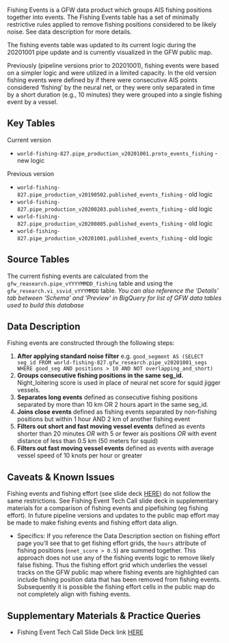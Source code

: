 Fishing Events is a GFW data product which groups AIS fishing positions together into events. The Fishing Events table has a set of minimally restrictive rules applied to remove fishing positions considered to be likely noise. See data description for more details. 

The fishing events table was updated to its current logic during the 20201001 pipe update and is currently visualized in the GFW public map. 

Previously (pipeline versions prior to 20201001), fishing events were based on a simpler logic and were utilized in a limited capacity. In the old version fishing events were defined by if there were consecutive AIS points considered ‘fishing’ by the neural net, or they were only separated in time by a short duration (e.g., 10 minutes) they were grouped into a single fishing event by a vessel.

## Key Tables

Current version
+ `world-fishing-827.pipe_production_v20201001.proto_events_fishing` - new logic


Previous version 
+ `world-fishing-827.pipe_production_v20190502.published_events_fishing` - old logic
+ `world-fishing-827.pipe_production_v20200203.published_events_fishing` - old logic
+ `world-fishing-827.pipe_production_v20200805.published_events_fishing` - old logic
+ `world-fishing-827.pipe_production_v20201001.published_events_fishing` - old logic

## Source Tables

The current fishing events are calculated from the `gfw_reasearch.pipe_vYYYYMMDD_fishing` table and using the `gfw_research.vi_ssvid_vYYYMMDD` table. _You can also reference the ‘Details’ tab between ‘Schema’ and ‘Preview’ in BigQuery for list of GFW data tables used to build this database_

## Data Description

Fishing events are constructed through the following steps:

1. **After applying standard noise filter** e.g. `good_segment AS (SELECT seg_id FROM world-fishing-827.gfw_research.pipe_v20201001_segs WHERE good_seg AND positions > 10 AND NOT overlapping_and_short)`
2. **Groups consecutive fishing positions in the same seg_id.** Night_loitering score is used in place of neural net score for squid jigger vessels.
3. **Separates long events** defined as consecutive fishing positions separated by more than 10 km OR 2 hours apart in the same seg_id. 
4. **Joins close events** defined as fishing events separated by non-fishing positions but within 1 hour AND 2 km of another fishing event
5. **Filters out short and fast moving vessel events** defined as events shorter than 20 minutes _OR_ with 5 or fewer ais positions _OR_ with event distance of less than 0.5 km (50 meters for squid)
6. **Filters out fast moving vessel events** defined as events with average vessel speed of 10 knots per hour or greater


## Caveats & Known Issues

Fishing events and fishing effort (see slide deck [HERE](https://docs.google.com/presentation/d/17brGIUs1gsRMKMmaFEqi_dd_TPMapVoE9_9PQH8esrM/edit?usp=sharing********)) do not follow the same restrictions. See Fishing Event Tech Call slide deck in supplementary materials for a comparison of fishing events and pipefishing (eg fishing effort). In future pipeline versions and updates to the public map effort may be made to make fishing events and fishing effort data align.

+ Specifics: If you reference the Data Description section on fishing effort page you’ll see that to get fishing effort grids, the `hours` attribute of fishing positions (`nnet_score > 0.5`) are summed together. This approach does not use any of the fishing events logic to remove likely false fishing. Thus the fishing effort grid which underlies the vessel tracks on the GFW public map where fishing events are highlighted can include fishing position data that has been removed from fishing events. Subsequently it is possible the fishing effort cells in the public map do not completely align with fishing events. 

## Supplementary Materials & Practice Queries 

+ Fishing Event Tech Call Slide Deck link [HERE](https://docs.google.com/presentation/d/1ndJ4aau2Ci0dqmA2xyEp7vPrwlpt8gkVNNi0aFb7csY/edit?usp=sharing) 
